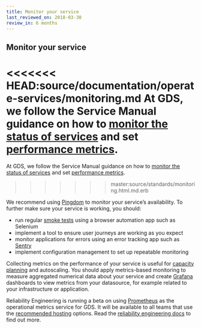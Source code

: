 ```yaml
---
title: Monitor your service
last_reviewed_on: 2018-03-30
review_in: 6 months
---
```


## Monitor your service

<<<<<<< HEAD:source/documentation/operate-services/monitoring.md
At GDS, we follow the Service Manual guidance on how to [monitor the status of services][] and set [performance metrics][].
=======

At GDS, we follow the Service Manual guidance on how to [monitor the status of services][] and set [performance metrics][]. 
>>>>>>> master:source/standards/monitoring.html.md.erb

We recommend using [Pingdom][] to monitor your service’s availability. To further make sure your service is working, you should:

* run regular [smoke tests][] using a browser automation app such as Selenium
* implement a tool to ensure user journeys are working as you expect
* monitor applications for errors using an error tracking app such as [Sentry][]
* implement configuration management to set up repeatable monitoring

Collecting metrics on the performance of your service is useful for [capacity planning][] and autoscaling. You should apply metrics-based monitoring to measure aggregated numerical data about your service and create [Grafana][] dashboards to view metrics from your datasource, for example related to your infrastructure or application.

Reliability Engineering is running a beta on using [Prometheus][] as the operational metrics service for GDS. It will be available to all teams that use the [recommended hosting][] options. Read the [reliability engineering docs][] to find out more.


[monitor the status of services]: https://www.gov.uk/service-manual/technology/monitoring-the-status-of-your-service
[performance metrics]: https://www.gov.uk/service-manual/measuring-success/how-to-set-performance-metrics-for-your-service
[Pingdom]: https://www.pingdom.com/
[smoke tests]: https://www.gov.uk/service-manual/technology/deploying-software-regularly#using-smoke-tests-after-you-deploy
[Sentry]: https://sentry.io/welcome/
[capacity planning]: https://www.gov.uk/service-manual/technology/test-your-services-performance#start-with-capacity-planning
[Grafana]: http://grafana.org/
[Prometheus]: https://prometheus.io/
[recommended hosting]: https://gds-way.cloudapps.digital/standards/hosting.html#content
[reliability engineering docs]: https://reliability-engineering.cloudapps.digital/#metrics
